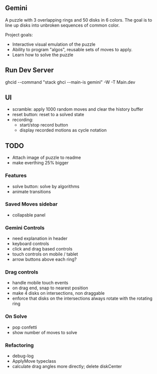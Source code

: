 ## Gemini 
A puzzle with 3 overlapping rings and 50 disks in 6 colors. The goal is to line up disks into unbroken sequences of common color.

Project goals:
- Interactive visual emulation of the puzzle
- Ability to program "algos", reusable sets of moves to apply.
- Learn how to solve the puzzle

## Run Dev Server
ghcid --command "stack ghci --main-is gemini" -W -T Main.dev

## UI
- scramble: apply 1000 random moves and clear the history buffer
- reset button: reset to a solved state
- recording:
    - start/stop record button
    - display recorded motions as cycle notation

## TODO
- Attach image of puzzle to readme
- make everthing 25% bigger

### Features
- solve button: solve by algorithms
- animate transitions

### Saved Moves sidebar
- collapsble panel 

### Gemini Controls
- need explanation in header
- keyboard controls
- click and drag based controls
- touch controls on mobile / tablet
- arrow buttons above each ring?

### Drag controls
- handle mobile touch events
- on drag end, snap to nearest position
- make 4 disks on intersections, non draggable
- enforce that disks on the intersections always rotate with the rotating ring

### On Solve
- pop confetti 
- show number of moves to solve

### Refactoring
- debug-log
- ApplyMove typeclass
- calculate drag angles more directly; delete diskCenter

